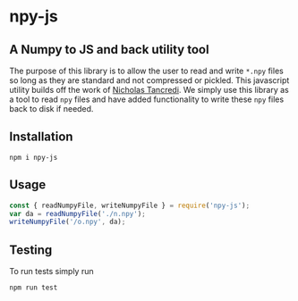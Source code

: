 # npy-js
## A Numpy to JS and back utility tool

The purpose of this library is to allow the user to read and write `*.npy` files so long as they are standard and not compressed or pickled. This javascript utility builds off the work of [Nicholas Tancredi](https://github.com/NicholasTancredi/read-npy-file). We simply use this library as a tool to read `npy` files and have added functionality to write these `npy` files back to disk if needed.


## Installation

`npm i npy-js`

## Usage

```js
const { readNumpyFile, writeNumpyFile } = require('npy-js');
var da = readNumpyFile('./n.npy');
writeNumpyFile('/o.npy', da);
```

## Testing

To run tests simply run
```js
npm run test
```

